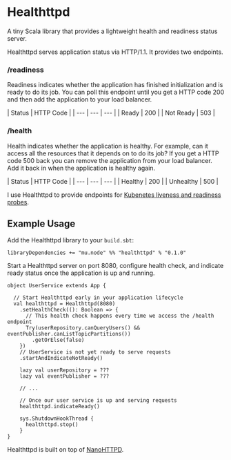 # Healthttpd

A tiny Scala library that provides a lightweight health and readiness status server.

Healthttpd serves application status via HTTP/1.1. It provides two endpoints.

### /readiness

Readiness indicates whether the application has finished initialization and is ready to do its job. You can poll this endpoint until you get a HTTP code 200 and then add the application to your load balancer.

| Status | HTTP Code |
| --- | --- | --- |
| Ready | 200 |
| Not Ready | 503 |

### /health

Health indicates whether the application is healthy. For example, can it access all the resources that it depends on to do its job? If you get a HTTP code 500 back you can remove the application from your load balancer. Add it back in when the application is healthy again.

| Status | HTTP Code |
| --- | --- | --- |
| Healthy | 200 |
| Unhealthy | 500 |

I use Healthttpd to provide endpoints for [Kubenetes liveness and readiness probes](https://kubernetes.io/docs/tasks/configure-pod-container/configure-liveness-readiness-probes/).

## Example Usage

Add the Healthttpd library to your `build.sbt`:

```
libraryDependencies += "mu.node" %% "healthttpd" % "0.1.0"
```

Start a Healthttpd server on port 8080, configure health check, and indicate ready status once the application is up and running.

```
object UserService extends App {

  // Start Healthttpd early in your application lifecycle
  val healthttpd = Healthttpd(8080)
    .setHealthCheck((): Boolean => {
      // This health check happens every time we access the /health endpoint
      Try(userRepository.canQueryUsers() && eventPublisher.canListTopicPartitions())
        .getOrElse(false)
    })
    // UserService is not yet ready to serve requests
    .startAndIndicateNotReady()

    lazy val userRepository = ???
    lazy val eventPublisher = ???

    // ...

    // Once our user service is up and serving requests
    healthttpd.indicateReady()

    sys.ShutdownHookThread {
      healthttpd.stop()
    }
}
```

Healthttpd is built on top of [NanoHTTPD](https://github.com/NanoHttpd/nanohttpd).